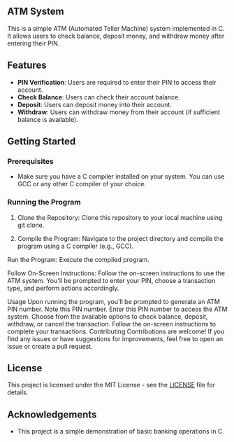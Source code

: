 ## ATM System
This is a simple ATM (Automated Teller Machine) system implemented in C. It allows users to check balance, deposit money, and withdraw money after entering their PIN.

## Features
- **PIN Verification**: Users are required to enter their PIN to access their account.
- **Check Balance**: Users can check their account balance.
- **Deposit**: Users can deposit money into their account.
- **Withdraw**: Users can withdraw money from their account (if sufficient balance is available).

## Getting Started

### Prerequisites

- Make sure you have a C compiler installed on your system. You can use GCC or any other C compiler of your choice.

### Running the Program

1. Clone the Repository: Clone this repository to your local machine using git clone.


2. Compile the Program: Navigate to the project directory and compile the program using a C compiler (e.g., GCC).


Run the Program: Execute the compiled program.


Follow On-Screen Instructions: Follow the on-screen instructions to use the ATM system. You'll be prompted to enter your PIN, choose a transaction type, and perform actions accordingly.

Usage
Upon running the program, you'll be prompted to generate an ATM PIN number. Note this PIN number.
Enter this PIN number to access the ATM system.
Choose from the available options to check balance, deposit, withdraw, or cancel the transaction.
Follow the on-screen instructions to complete your transactions.
Contributing
Contributions are welcome! If you find any issues or have suggestions for improvements, feel free to open an issue or create a pull request.

## License

This project is licensed under the MIT License - see the [LICENSE](https://github.com/Aditya24Rathore/ATM-PROJECT/blob/main/LICENSE.md) file for details.

## Acknowledgements

- This project is a simple demonstration of basic banking operations in C.
